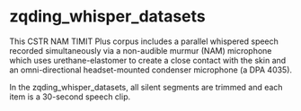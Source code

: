 # zqding_whisper_datasets
This CSTR NAM TIMIT Plus corpus includes a parallel whispered speech recorded simultaneously via a non-audible murmur (NAM) microphone which uses urethane-elastomer 
to create a close contact with the skin and an omni-directional headset-mounted condenser microphone (a DPA 4035).

In the zqding_whisper_datasets, all silent segments are trimmed and each item is a 30-second speech clip. 
